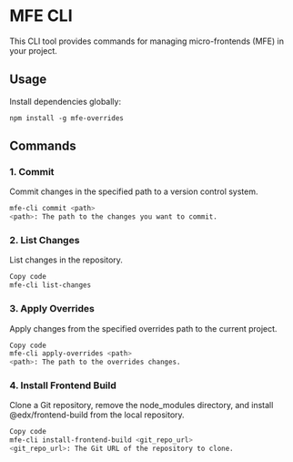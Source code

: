 # MFE CLI

This CLI tool provides commands for managing micro-frontends (MFE) in your project.

## Usage

Install dependencies globally:

`npm install -g mfe-overrides`

## Commands

### 1. Commit

Commit changes in the specified path to a version control system.

```bash
mfe-cli commit <path>
<path>: The path to the changes you want to commit.
```

### 2. List Changes
List changes in the repository.


```bash
Copy code
mfe-cli list-changes
```

### 3. Apply Overrides
Apply changes from the specified overrides path to the current project.


```bash
Copy code
mfe-cli apply-overrides <path>
<path>: The path to the overrides changes.
```

### 4. Install Frontend Build
Clone a Git repository, remove the node_modules directory, and install @edx/frontend-build from the local repository.

```bash
Copy code
mfe-cli install-frontend-build <git_repo_url>
<git_repo_url>: The Git URL of the repository to clone.
```
